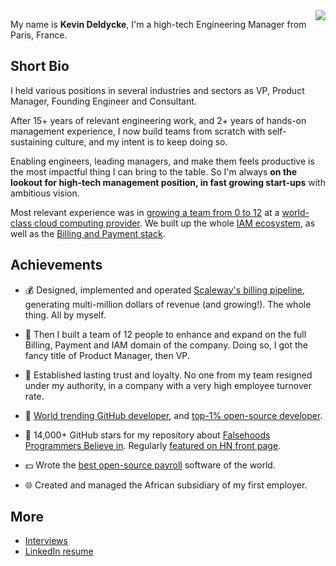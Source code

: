 <img align="right" src="https://github-readme-stats.vercel.app/api?username=kdeldycke&show_icons=true&text_color=718096&hide_title=true"/>

My name is **Kevin Deldycke**, I'm a high-tech Engineering Manager from Paris, France.


## Short Bio

I held various positions in several industries and sectors as VP, Product Manager, Founding Engineer and Consultant.

After 15+ years of relevant engineering work, and 2+ years of hands-on management experience, I now build teams from scratch with self-sustaining culture, and my intent is to keep doing so.

Enabling engineers, leading managers, and make them feels productive is the most impactful thing I can bring to the table. So I'm always **on the lookout for high-tech management position, in fast growing start-ups** with ambitious vision.

Most relevant experience was in [growing a team from 0 to 12](https://devtomanager.com/interviews/kevin-deldycke/) at a [world-class cloud computing provider](https://scaleway.com). We built up the whole [IAM ecosystem](https://github.com/kdeldycke/awesome-iam), as well as the [Billing and Payment stack](https://github.com/kdeldycke/awesome-billing).


## Achievements

- 💰 Designed, implemented and operated [Scaleway's billing
pipeline](https://scaleway.com/faq/billing/), generating
multi-million dollars of revenue (and growing!). The whole
thing. All by myself.

- 🚀 Then I built a team of 12 people to enhance and expand on the full Billing, Payment and IAM domain of the company. Doing so, I got the fancy title of Product Manager, then VP.

- 🤝 Established lasting trust and loyalty. No one from my team resigned under my authority, in a company with a very high employee turnover rate.

- 🥇 [World trending GitHub
developer](https://kevin.deldycke.com/2017/04/github-top-developer/), and [top-1% open-source
developer](https://kevin.deldycke.com/2011/03/top-1-percent-open-source-developer/).

- 🌟 14,000+ GitHub stars for my repository about [Falsehoods Programmers Believe
in](https://github.com/kdeldycke/awesome-falsehood). Regularly [featured on HN front page](https://github.com/kdeldycke/awesome-falsehood/blob/main/assets/in-the-media.md).

- 💵 Wrote the [best open-source
payroll](https://kevin.deldycke.com/2008/06/best-open-source-payroll-software/)
software of the world.

- 🌐 Created and managed the African subsidiary of my first employer.


## More

* [Interviews](https://kevin.deldycke.com/about/#interviews)
* [LinkedIn resume](https://www.linkedin.com/in/kevindeldycke/)
